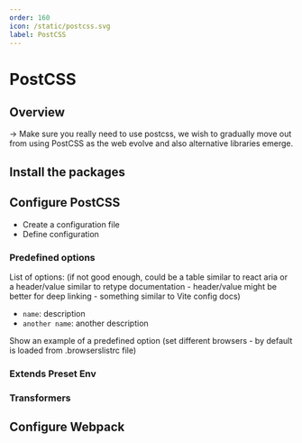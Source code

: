 ```yaml
---
order: 160
icon: /static/postcss.svg
label: PostCSS
---
```


# PostCSS

## Overview

-> Make sure you really need to use postcss, we wish to gradually move out from using PostCSS as the web evolve and also alternative libraries emerge.

## Install the packages

## Configure PostCSS

- Create a configuration file
- Define configuration

### Predefined options

List of options: (if not good enough, could be a table similar to react aria or a header/value similar to retype documentation - header/value might be better for deep linking - something similar to Vite config docs)
- `name`: description
- `another name`: another description 

Show an example of a predefined option (set different browsers - by default is loaded from .browserslistrc file)

### Extends Preset Env

### Transformers

## Configure Webpack
